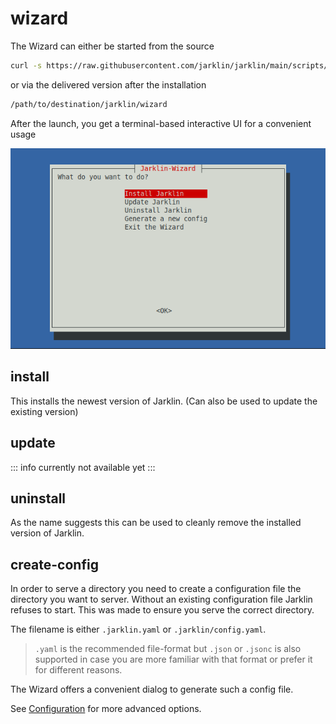 # wizard

The Wizard can either be started from the source

```bash
curl -s https://raw.githubusercontent.com/jarklin/jarklin/main/scripts/wizard.sh | bash
```

or via the delivered version after the installation

```bash
/path/to/destination/jarklin/wizard
```

After the launch, you get a terminal-based interactive UI for a convenient usage

![wizard-home](assets/initial-menu.png)

## install

This installs the newest version of Jarklin.
(Can also be used to update the existing version)

## update

::: info
currently not available yet
:::

## uninstall

As the name suggests this can be used to cleanly remove the installed version of Jarklin. 

## create-config

In order to serve a directory you need to create a configuration file the directory you want to server.
Without an existing configuration file Jarklin refuses to start.
This was made to ensure you serve the correct directory.

The filename is either `.jarklin.yaml` or `.jarklin/config.yaml`.

> `.yaml` is the recommended file-format but `.json` or `.jsonc`
> is also supported in case you are more familiar with that format or prefer it for different reasons.

The Wizard offers a convenient dialog to generate such a config file.

See [Configuration](../../config/config-options) for more advanced options.
